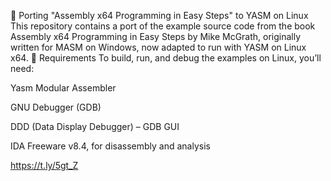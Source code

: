 📘 Porting "Assembly x64 Programming in Easy Steps" to YASM on Linux
This repository contains a port of the example source code from the book
Assembly x64 Programming in Easy Steps by Mike McGrath,
originally written for MASM on Windows, now adapted to run with YASM on Linux x64.
🔧 Requirements
To build, run, and debug the examples on Linux, you’ll need:

Yasm Modular Assembler

GNU Debugger (GDB)

DDD (Data Display Debugger) – GDB GUI

IDA Freeware v8.4, for disassembly and analysis


https://t.ly/5gt_Z




